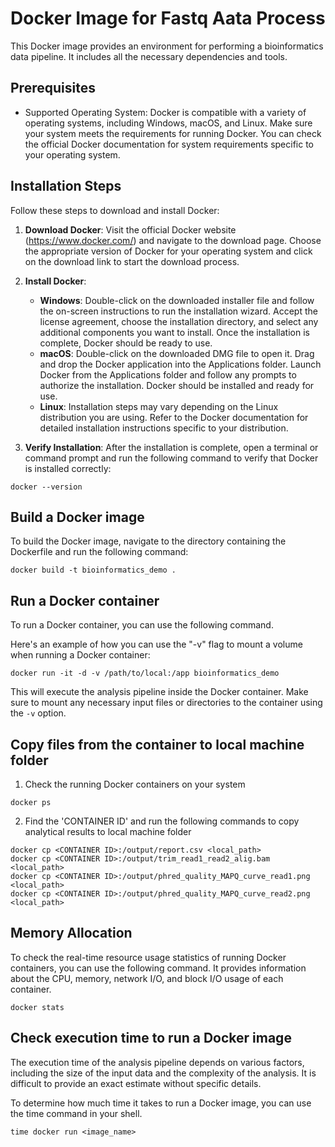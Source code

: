 # Docker Image for Fastq Aata Process

This Docker image provides an environment for performing a bioinformatics data pipeline. It includes all the necessary dependencies and tools.


## Prerequisites

- Supported Operating System: Docker is compatible with a variety of operating systems, including Windows, macOS, and Linux. Make sure your system meets the requirements for running Docker. You can check the official Docker documentation for system requirements specific to your operating system.

## Installation Steps

Follow these steps to download and install Docker:

1. **Download Docker**: Visit the official Docker website (https://www.docker.com/) and navigate to the download page. Choose the appropriate version of Docker for your operating system and click on the download link to start the download process.

2. **Install Docker**:
   - **Windows**: Double-click on the downloaded installer file and follow the on-screen instructions to run the installation wizard. Accept the license agreement, choose the installation directory, and select any additional components you want to install. Once the installation is complete, Docker should be ready to use.
   - **macOS**: Double-click on the downloaded DMG file to open it. Drag and drop the Docker application into the Applications folder. Launch Docker from the Applications folder and follow any prompts to authorize the installation. Docker should be installed and ready for use.
   - **Linux**: Installation steps may vary depending on the Linux distribution you are using. Refer to the Docker documentation for detailed installation instructions specific to your distribution.

3. **Verify Installation**: After the installation is complete, open a terminal or command prompt and run the following command to verify that Docker is installed correctly:

```shell
docker --version
```

## Build a Docker image

To build the Docker image, navigate to the directory containing the Dockerfile and run the following command:

```docker
docker build -t bioinformatics_demo .
```

## Run a Docker container

To run a Docker container, you can use the following command.

Here's an example of how you can use the "-v" flag to mount a volume when running a Docker container:

```docker
docker run -it -d -v /path/to/local:/app bioinformatics_demo
```

This will execute the analysis pipeline inside the Docker container. Make sure to mount any necessary input files or directories to the container using the `-v` option.


## Copy files from the container to local machine folder

1. Check the running Docker containers on your system
```docker
docker ps
```

2. Find the 'CONTAINER ID' and run the following commands to copy analytical results to local machine folder

```docker
docker cp <CONTAINER ID>:/output/report.csv <local_path>
docker cp <CONTAINER ID>:/output/trim_read1_read2_alig.bam <local_path>
docker cp <CONTAINER ID>:/output/phred_quality_MAPQ_curve_read1.png <local_path>
docker cp <CONTAINER ID>:/output/phred_quality_MAPQ_curve_read2.png <local_path>
```

## Memory Allocation
To check the real-time resource usage statistics of running Docker containers, you can use the following command. It provides information about the CPU, memory, network I/O, and block I/O usage of each container.

```docker
docker stats
```


## Check execution time to run a Docker image

The execution time of the analysis pipeline depends on various factors, including the size of the input data and the complexity of the analysis. It is difficult to provide an exact estimate without specific details.

To determine how much time it takes to run a Docker image, you can use the time command in your shell.

```docker
time docker run <image_name>
```